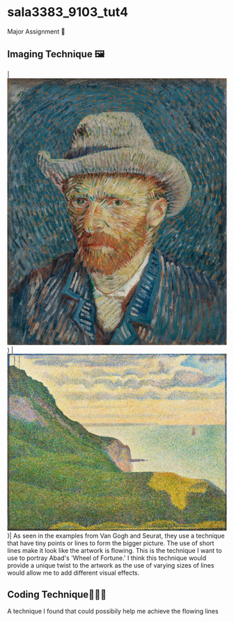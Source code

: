 # sala3383_9103_tut4
Major Assignment 🎨 

## Imaging Technique 🖼️
|![alt](assets/default.jpg)) |![alt](assets/Seascape-Port-en-Bessin-Georges-Seurat-Normandy-oil-canvas-1888.webp))|
As seen in the examples from Van Gogh and Seurat, they use a technique that have tiny points or lines to form the bigger picture. The use of short lines make it look like the artwork is flowing. This is the technique I want to use to portray Abad's 'Wheel of Fortune.' I think this technique would provide a unique twist to the artwork as the use of varying sizes of lines would allow me to add different visual effects. 

## Coding Technique👩🏽‍💻
A technique I found that could possibily help me achieve the flowing lines 



